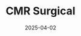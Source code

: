 ---  
layout: startup_page  
title: "CMR Surgical"  
id: "cmrsurgical.com"  
permalink: "/cmrsurgicalcmrsurgical.com04022025/"  
website: "https://cmrsurgical.com"  
funding_round: "Growth Financing"  
funding_amount: "$68.75M"  
investors: "Trinity Capital Inc."  
about: "CMR Surgical is a global medical devices company focused on transforming surgery with the Versius Surgical Robotic System, a versatile and adaptable soft-tissue surgical robot. The company aims to make robotic minimal access surgery accessible and affordable for all by collaborating with surgical teams and hospital partners. Recently, they received marketing authorization by the U.S. Food and Drug Administration (FDA) for the use of Versius in Cholecystectomy."  
markets: "Medtech, Health Care, Medical, Medical Device, Robotics"  
hq: "Cambridge, Cambridgeshire, United Kingdom"  
founded_year: "2014"  
linkedin: "https://www.linkedin.com/company/cmrsurgical"  
twitter: "https://twitter.com/cmrsurgical"  
instagram: ""  
facebook: "https://www.facebook.com/CMRSurgical"  
crunchbase: "https://www.crunchbase.com/organization/cmr-surgical"  
pitchbook: ""  

date_display: "02-Apr-2025"  
date: "2025-04-02"

# SEO Optimization  
meta_title: "CMR Surgical - Growth Financing Funding ($68.75M)"  
meta_description: "CMR Surgical, CMR Surgical is a global medical devices company focused on transforming surgery with the Versius Surgical Robotic System, a versatile and adaptable s..."  
meta_keywords: "CMR Surgical, Medtech, Health Care, Medical, Medical Device, Robotics, Growth Financing funding"  
canonical_url: "https://startup.projectstartups.com/cmrsurgicalcmrsurgical.com04022025/"  
---